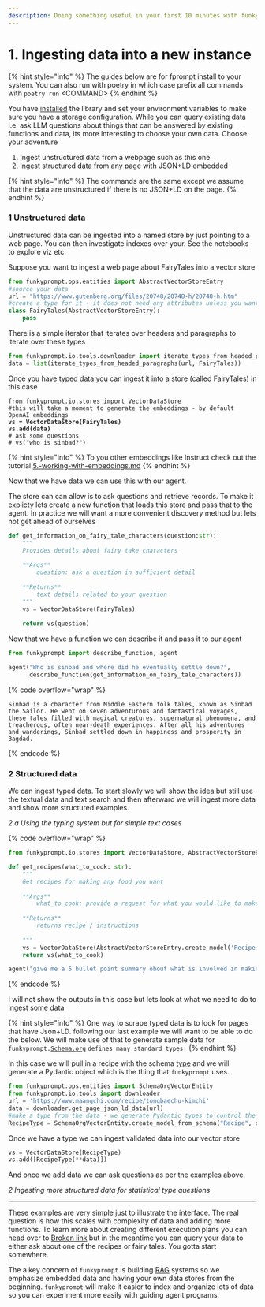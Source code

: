 ```yaml
---
description: Doing something useful in your first 10 minutes with funkyprompt
---
```


# 1. Ingesting data into a new instance

{% hint style="info" %}
The guides below are for fprompt install to your system. You can also run with poetry in which case prefix all commands with `poetry run` \<COMMAND>
{% endhint %}

You have [installed](../why-funkyprompt/install.md) the library and set your environment variables to make sure you have a storage configuration. While you can query existing data i.e. ask LLM questions about things that can be answered by existing functions and data, its more interesting to choose your own data. Choose your adventure

1. Ingest unstructured data from a webpage such as this one
2. Ingest structured data from any page with JSON+LD embedded

{% hint style="info" %}
The commands are the same except we assume that the data are unstructured if there is no JSON+LD on the page.
{% endhint %}

### 1 Unstructured data

Unstructured data can be ingested into a named store by just pointing to a web page. You can then investigate indexes over your. See the notebooks to explore viz etc

&#x20; Suppose you want to ingest a web page about FairyTales into a vector store

```python
from funkyprompt.ops.entities import AbstractVectorStoreEntry
#source your data
url = "https://www.gutenberg.org/files/20748/20748-h/20748-h.htm"
#create a type for it - it does not need any attributes unless you want to add some
class FairyTales(AbstractVectorStoreEntry):
    pass
```

There is a simple iterator that iterates over headers and paragraphs to iterate over these types

```python
from funkyprompt.io.tools.downloader import iterate_types_from_headed_paragraphs
data = list(iterate_types_from_headed_paragraphs(url, FairyTales))
```

Once you have typed data you can ingest it into a store (called FairyTales) in this case

<pre class="language-python"><code class="lang-python">from funkyprompt.io.stores import VectorDataStore 
#this will take a moment to generate the embeddings - by default OpenAI embeddings
<strong>vs = VectorDataStore(FairyTales)
</strong><strong>vs.add(data)
</strong># ask some questions
# vs("who is sinbad?")
</code></pre>

{% hint style="info" %}
To you other embeddings like Instruct check out the tutorial [5.-working-with-embeddings.md](5.-working-with-embeddings.md "mention")
{% endhint %}

Now that we have data we can use this with our agent.

The store can can allow is to ask questions and retrieve records. To make it explicty lets create a new function that loads this store and pass that to the agent. In practice we will want a more convenient discovery method but lets not get ahead of ourselves

```python
def get_information_on_fairy_tale_characters(question:str):
    """
    Provides details about fairy take characters 
    
    **Args**
        question: ask a question in sufficient detail
        
    **Returns**
        text details related to your question
    """
    vs = VectorDataStore(FairyTales)
    
    return vs(question)
```

Now that we have a function we can describe it and pass it to our agent

```python
from funkyprompt import describe_function, agent

agent("Who is sinbad and where did he eventually settle down?", 
      describe_function(get_information_on_fairy_tale_characters))
```

{% code overflow="wrap" %}
```
Sinbad is a character from Middle Eastern folk tales, known as Sinbad the Sailor. He went on seven adventurous and fantastical voyages, these tales filled with magical creatures, supernatural phenomena, and treacherous, often near-death experiences. After all his adventures and wanderings, Sinbad settled down in happiness and prosperity in Bagdad.
```
{% endcode %}

### 2 Structured data

We can ingest typed data. To start slowly we will show the idea but still use the textual data and text search and then afterward we will ingest more data and show more structured examples.&#x20;

_2.a Using the typing system but for simple text cases_

{% code overflow="wrap" %}
```python
from funkyprompt.io.stores import VectorDataStore, AbstractVectorStoreEntry

def get_recipes(what_to_cook: str):
    """
    Get recipes for making any food you want
    
    **Args**
        what_to_cook: provide a request for what you would like to make
        
    **Returns**
        returns recipe / instructions
        
    """
    vs = VectorDataStore(AbstractVectorStoreEntry.create_model('Recipe'))
    return vs(what_to_cook)

agent("give me a 5 bullet point summary obout what is involved in making kimchi", describe_function(get_recipes))  
```
{% endcode %}

I will not show the outputs in this case but lets look at what we need to do to ingest some data

{% hint style="info" %}
One way to scrape typed data is to look for pages that have Json+LD. following our last example we will want to be able to do the below. We will make use of that to generate sample data for `funkyprompt.`[`Schema.org`](https://schema.org) `defines many standard types.`
{% endhint %}

In this case we will pull in a recipe with the schema [type](https://schema.org/Recipe) and we will generate a Pydantic object which is the thing that `funkyprompt` uses.

```python
from funkyprompt.ops.entities import SchemaOrgVectorEntity
from funkyprompt.io.tools import downloader
url = 'https://www.maangchi.com/recipe/tongbaechu-kimchi'
data = downloader.get_page_json_ld_data(url) 
#make a type from the data - we generate Pydantic types to control the RAGs
RecipeType = SchemaOrgVectorEntity.create_model_from_schema("Recipe", data)
```

Once we have a type we can ingest validated data into our vector store

```python
vs = VectorDataStore(RecipeType)
vs.add([RecipeType(**data)])
```

And once we add data we can ask questions as per the examples above.

_2 Ingesting more structured data for statistical type questions_&#x20;





***

These examples are very simple just to illustrate the interface. The real question is how this scales with complexity of data and adding more functions. To learn more about creating different execution plans you can head over to [Broken link](broken-reference "mention") but in the meantime you can query your data to  either ask about one of the recipes or fairy tales. You gotta start somewhere.

The a key concern of `funkyprompt` is building [RAG](../why-funkyprompt/rag-systems.md) systems so we emphasize embedded data  and having your own data stores from the beginning. `funkyprompt` will make it easier to index and organize lots of data so you can experiment more easily with guiding agent programs.
